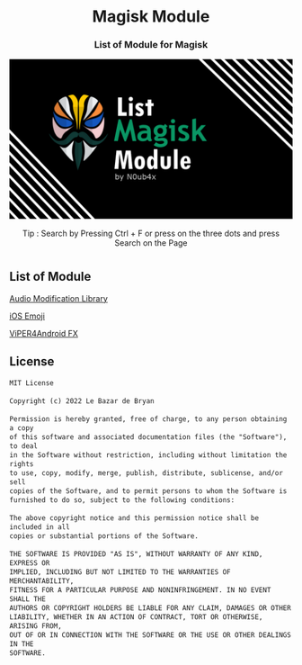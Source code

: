 <h1 align="center"> Magisk Module </h1>
<h3 align="center"> List of Module for Magisk </h3>
<img src="Image.png" />
<p align="center"> Tip : Search by Pressing Ctrl + F or press on the three dots and press Search on the Page </p>

#

<h2 align="left"> List of Module </h2>

[Audio Modification Library](https://zackptg5.com/downloads/Audio-Modification-Library_v4.1.zip)

[iOS Emoji](https://github.com/Keinta15/Magisk-iOS-Emoji/releases/latest)

[ViPER4Android FX](https://zackptg5.com/downloads/v4afx_v2.7.2.1.zip)

<h2 align="left"> License </h2>

    MIT License

    Copyright (c) 2022 Le Bazar de Bryan

    Permission is hereby granted, free of charge, to any person obtaining a copy
    of this software and associated documentation files (the "Software"), to deal
    in the Software without restriction, including without limitation the rights
    to use, copy, modify, merge, publish, distribute, sublicense, and/or sell
    copies of the Software, and to permit persons to whom the Software is
    furnished to do so, subject to the following conditions:

    The above copyright notice and this permission notice shall be included in all
    copies or substantial portions of the Software.

    THE SOFTWARE IS PROVIDED "AS IS", WITHOUT WARRANTY OF ANY KIND, EXPRESS OR
    IMPLIED, INCLUDING BUT NOT LIMITED TO THE WARRANTIES OF MERCHANTABILITY,
    FITNESS FOR A PARTICULAR PURPOSE AND NONINFRINGEMENT. IN NO EVENT SHALL THE
    AUTHORS OR COPYRIGHT HOLDERS BE LIABLE FOR ANY CLAIM, DAMAGES OR OTHER
    LIABILITY, WHETHER IN AN ACTION OF CONTRACT, TORT OR OTHERWISE, ARISING FROM,
    OUT OF OR IN CONNECTION WITH THE SOFTWARE OR THE USE OR OTHER DEALINGS IN THE
    SOFTWARE.
